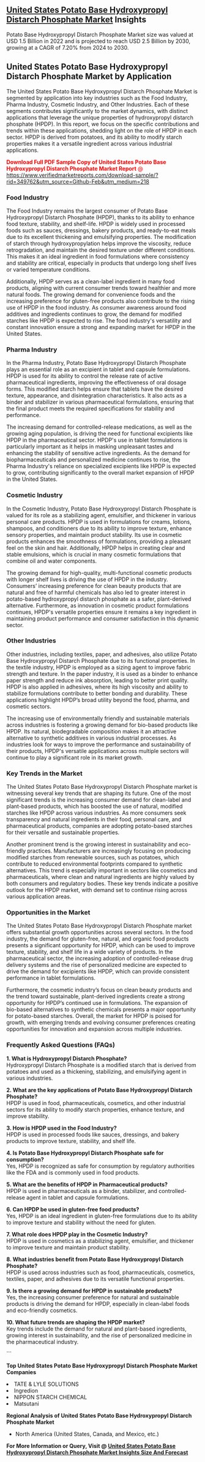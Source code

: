 <h2><a href="https://www.verifiedmarketreports.com/download-sample/?rid=349762&amp;utm_source=Github-Feb&amp;utm_medium=218" target="_blank">United States Potato Base Hydroxypropyl Distarch Phosphate Market</a> Insights</h2><p>Potato Base Hydroxypropyl Distarch Phosphate Market size was valued at USD 1.5 Billion in 2022 and is projected to reach USD 2.5 Billion by 2030, growing at a CAGR of 7.20% from 2024 to 2030.</p><p> <h2>United States Potato Base Hydroxypropyl Distarch Phosphate Market by Application</h2> <p>The United States Potato Base Hydroxypropyl Distarch Phosphate Market is segmented by application into key industries such as the Food Industry, Pharma Industry, Cosmetic Industry, and Other Industries. Each of these segments contributes significantly to the market dynamics, with distinct applications that leverage the unique properties of hydroxypropyl distarch phosphate (HPDP). In this report, we focus on the specific contributions and trends within these applications, shedding light on the role of HPDP in each sector. HPDP is derived from potatoes, and its ability to modify starch properties makes it a versatile ingredient across various industrial applications.</p> <p><p><span class=""><span style="color: #ff0000;"><strong>Download Full PDF Sample Copy of United States Potato Base Hydroxypropyl Distarch Phosphate Market Report</strong> @ </span><a href="https://www.verifiedmarketreports.com/download-sample/?rid=349762&amp;utm_source=Github-Feb&amp;utm_medium=218" target="_blank">https://www.verifiedmarketreports.com/download-sample/?rid=349762&amp;utm_source=Github-Feb&amp;utm_medium=218</a></span></p></p> <h3>Food Industry</h3> <p>The Food Industry remains the largest consumer of Potato Base Hydroxypropyl Distarch Phosphate (HPDP), thanks to its ability to enhance food texture, stability, and shelf-life. HPDP is widely used in processed foods such as sauces, dressings, bakery products, and ready-to-eat meals due to its excellent thickening and emulsifying properties. The modification of starch through hydroxypropylation helps improve the viscosity, reduce retrogradation, and maintain the desired texture under different conditions. This makes it an ideal ingredient in food formulations where consistency and stability are critical, especially in products that undergo long shelf lives or varied temperature conditions.</p> <p>Additionally, HPDP serves as a clean-label ingredient in many food products, aligning with current consumer trends toward healthier and more natural foods. The growing demand for convenience foods and the increasing preference for gluten-free products also contribute to the rising use of HPDP in the food industry. As consumer awareness around food additives and ingredients continues to grow, the demand for modified starches like HPDP is expected to rise. The food industry's versatility and constant innovation ensure a strong and expanding market for HPDP in the United States.</p> <h3>Pharma Industry</h3> <p>In the Pharma Industry, Potato Base Hydroxypropyl Distarch Phosphate plays an essential role as an excipient in tablet and capsule formulations. HPDP is used for its ability to control the release rate of active pharmaceutical ingredients, improving the effectiveness of oral dosage forms. This modified starch helps ensure that tablets have the desired texture, appearance, and disintegration characteristics. It also acts as a binder and stabilizer in various pharmaceutical formulations, ensuring that the final product meets the required specifications for stability and performance.</p> <p>The increasing demand for controlled-release medications, as well as the growing aging population, is driving the need for functional excipients like HPDP in the pharmaceutical sector. HPDP's use in tablet formulations is particularly important as it helps in masking unpleasant tastes and enhancing the stability of sensitive active ingredients. As the demand for biopharmaceuticals and personalized medicine continues to rise, the Pharma Industry's reliance on specialized excipients like HPDP is expected to grow, contributing significantly to the overall market expansion of HPDP in the United States.</p> <h3>Cosmetic Industry</h3> <p>In the Cosmetic Industry, Potato Base Hydroxypropyl Distarch Phosphate is valued for its role as a stabilizing agent, emulsifier, and thickener in various personal care products. HPDP is used in formulations for creams, lotions, shampoos, and conditioners due to its ability to improve texture, enhance sensory properties, and maintain product stability. Its use in cosmetic products enhances the smoothness of formulations, providing a pleasant feel on the skin and hair. Additionally, HPDP helps in creating clear and stable emulsions, which is crucial in many cosmetic formulations that combine oil and water components.</p> <p>The growing demand for high-quality, multi-functional cosmetic products with longer shelf lives is driving the use of HPDP in the industry. Consumers’ increasing preference for clean beauty products that are natural and free of harmful chemicals has also led to greater interest in potato-based hydroxypropyl distarch phosphate as a safer, plant-derived alternative. Furthermore, as innovation in cosmetic product formulations continues, HPDP's versatile properties ensure it remains a key ingredient in maintaining product performance and consumer satisfaction in this dynamic sector.</p> <h3>Other Industries</h3> <p>Other industries, including textiles, paper, and adhesives, also utilize Potato Base Hydroxypropyl Distarch Phosphate due to its functional properties. In the textile industry, HPDP is employed as a sizing agent to improve fabric strength and texture. In the paper industry, it is used as a binder to enhance paper strength and reduce ink absorption, leading to better print quality. HPDP is also applied in adhesives, where its high viscosity and ability to stabilize formulations contribute to better bonding and durability. These applications highlight HPDP’s broad utility beyond the food, pharma, and cosmetic sectors.</p> <p>The increasing use of environmentally friendly and sustainable materials across industries is fostering a growing demand for bio-based products like HPDP. Its natural, biodegradable composition makes it an attractive alternative to synthetic additives in various industrial processes. As industries look for ways to improve the performance and sustainability of their products, HPDP's versatile applications across multiple sectors will continue to play a significant role in its market growth.</p> <h3>Key Trends in the Market</h3> <p>The United States Potato Base Hydroxypropyl Distarch Phosphate market is witnessing several key trends that are shaping its future. One of the most significant trends is the increasing consumer demand for clean-label and plant-based products, which has boosted the use of natural, modified starches like HPDP across various industries. As more consumers seek transparency and natural ingredients in their food, personal care, and pharmaceutical products, companies are adopting potato-based starches for their versatile and sustainable properties.</p> <p>Another prominent trend is the growing interest in sustainability and eco-friendly practices. Manufacturers are increasingly focusing on producing modified starches from renewable sources, such as potatoes, which contribute to reduced environmental footprints compared to synthetic alternatives. This trend is especially important in sectors like cosmetics and pharmaceuticals, where clean and natural ingredients are highly valued by both consumers and regulatory bodies. These key trends indicate a positive outlook for the HPDP market, with demand set to continue rising across various application areas.</p> <h3>Opportunities in the Market</h3> <p>The United States Potato Base Hydroxypropyl Distarch Phosphate market offers substantial growth opportunities across several sectors. In the food industry, the demand for gluten-free, natural, and organic food products presents a significant opportunity for HPDP, which can be used to improve texture, stability, and shelf life in a wide variety of products. In the pharmaceutical sector, the increasing adoption of controlled-release drug delivery systems and the rise of personalized medicine are expected to drive the demand for excipients like HPDP, which can provide consistent performance in tablet formulations.</p> <p>Furthermore, the cosmetic industry’s focus on clean beauty products and the trend toward sustainable, plant-derived ingredients create a strong opportunity for HPDP’s continued use in formulations. The expansion of bio-based alternatives to synthetic chemicals presents a major opportunity for potato-based starches. Overall, the market for HPDP is poised for growth, with emerging trends and evolving consumer preferences creating opportunities for innovation and expansion across multiple industries.</p> <h3>Frequently Asked Questions (FAQs)</h3> <p><strong>1. What is Hydroxypropyl Distarch Phosphate?</strong><br> Hydroxypropyl Distarch Phosphate is a modified starch that is derived from potatoes and used as a thickening, stabilizing, and emulsifying agent in various industries.</p> <p><strong>2. What are the key applications of Potato Base Hydroxypropyl Distarch Phosphate?</strong><br> HPDP is used in food, pharmaceuticals, cosmetics, and other industrial sectors for its ability to modify starch properties, enhance texture, and improve stability.</p> <p><strong>3. How is HPDP used in the Food Industry?</strong><br> HPDP is used in processed foods like sauces, dressings, and bakery products to improve texture, stability, and shelf life.</p> <p><strong>4. Is Potato Base Hydroxypropyl Distarch Phosphate safe for consumption?</strong><br> Yes, HPDP is recognized as safe for consumption by regulatory authorities like the FDA and is commonly used in food products.</p> <p><strong>5. What are the benefits of HPDP in Pharmaceutical products?</strong><br> HPDP is used in pharmaceuticals as a binder, stabilizer, and controlled-release agent in tablet and capsule formulations.</p> <p><strong>6. Can HPDP be used in gluten-free food products?</strong><br> Yes, HPDP is an ideal ingredient in gluten-free formulations due to its ability to improve texture and stability without the need for gluten.</p> <p><strong>7. What role does HPDP play in the Cosmetic Industry?</strong><br> HPDP is used in cosmetics as a stabilizing agent, emulsifier, and thickener to improve texture and maintain product stability.</p> <p><strong>8. What industries benefit from Potato Base Hydroxypropyl Distarch Phosphate?</strong><br> HPDP is used across industries such as food, pharmaceuticals, cosmetics, textiles, paper, and adhesives due to its versatile functional properties.</p> <p><strong>9. Is there a growing demand for HPDP in sustainable products?</strong><br> Yes, the increasing consumer preference for natural and sustainable products is driving the demand for HPDP, especially in clean-label foods and eco-friendly cosmetics.</p> <p><strong>10. What future trends are shaping the HPDP market?</strong><br> Key trends include the demand for natural and plant-based ingredients, growing interest in sustainability, and the rise of personalized medicine in the pharmaceutical industry.</p> ```</p><p><strong>Top United States Potato Base Hydroxypropyl Distarch Phosphate Market Companies</strong></p><div data-test-id=""><p><li>TATE & LYLE SOLUTIONS</li><li> Ingredion</li><li> NIPPON STARCH CHEMICAL</li><li> Matsutani</li></p><div><strong>Regional Analysis of&nbsp;United States Potato Base Hydroxypropyl Distarch Phosphate Market</strong></div><ul><li dir="ltr"><p dir="ltr">North America&nbsp;(United States, Canada, and Mexico, etc.)</p></li></ul><p><strong>For More Information or Query, Visit @&nbsp;</strong><strong><a href="https://www.verifiedmarketreports.com/product/potato-base-hydroxypropyl-distarch-phosphate-market/?utm_source=Github-Feb&amp;utm_medium=218" target="_blank">United States Potato Base Hydroxypropyl Distarch Phosphate Market Insights Size And Forecast</a></strong></p></div>
